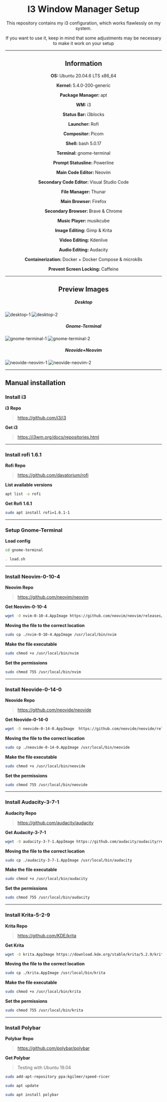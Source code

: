 <h1 align='center'> I3 Window Manager Setup</h1>

<p align='center'>
    This repository contains my i3 configuration, which works flawlessly on my system.
</p>
<p align='center'>
If you want to use it, keep in mind that some adjustments may be necessary to make it work on your setup
</p>

***

<h2 align='center'><b>Information</b></h2>

<p align='center'><b>OS: </b>Ubuntu 20.04.6 LTS x86_64</p>
<p align='center'><b>Kernel: </b>5.4.0-200-generic</p>
<p align='center'><b>Package Manager: </b>apt</p>
<p align='center'><b>WM: </b>i3</p>
<p align='center'><b>Status Bar: </b>i3blocks</p>
<p align='center'><b>Launcher: </b>Rofi</p>
<p align='center'><b>Compositor: </b>Picom</p>
<p align='center'><b>Shell: </b>bash 5.0.17<p>
<p align='center'><b>Terminal: </b>gnome-terminal</p>
<p align='center'><b>Prompt Statusline: </b>Powerline</p>
<p align='center'><b>Main Code Editor: </b>Neovim</p>
<p align='center'><b>Secondary Code Editor: </b>Visual Studio Code</p>
<p align='center'><b>File Manager: </b>Thunar</p>
<p align='center'><b>Main Browser: </b>Firefox</p>
<p align='center'><b>Secondary Browser: </b>Brave & Chrome</p>
<p align='center'><b>Music Player: </b>musikcube</p>
<p align='center'><b>Image Editing: </b>Gimp & Krita</p>
<p align='center'><b>Video Editing: </b>Kdenlive</p>
<p align='center'><b>Audio Editing: </b>Audacity</p>
<p align='center'><b>Containerization: </b>Docker + Docker Compose & microk8s</p>
<p align='center'><b>Prevent Screen Locking: </b>Caffeine</p>

***

<h2 align='center'><b>Preview Images</b></h2>

<h5 align='center'><b>Desktop</b></h5>
<img src='./preview-images/desktop.png' alt='desktop-1'/>
<img src='./preview-images/desktop-2.png' alt='desktop-2'/>

<h5 align='center'><b>Gnome-Terminal</b></h5>
<img src='./preview-images/gnome-terminal-1.png' alt='gnome-terminal-1'/>
<img src='./preview-images/gnome-terminal-2.png' alt='gnome-terminal-2'/>

<h5 align='center'><b>Neovide+Neovim</b></h5>
<img src='./preview-images/neovide-neovim-1.png' alt='neovide-neovim-1'/>
<img src='./preview-images/neovide-neovim-2.png' alt='neovide-neovim-2'/>

***

## Manual installation

### Install i3

**i3 Repo**
> https://github.com/i3/i3

**Get i3**
> https://i3wm.org/docs/repositories.html

***

### Install rofi 1.6.1

**Rofi Repo**
> https://github.com/davatorium/rofi

**List available versions**
```sh
apt list -a rofi
```

**Get Rofi 1.6.1**
```sh
sudo apt install rofi=1.6.1-1
```

***

### Setup Gnome-Terminal

**Load config**

```sh
cd gnome-terminal
```

```sh
. load.sh
```

***

### Install Neovim-0-10-4

**Neovim Repo**
> https://github.com/neovim/neovim

**Get Neovim-0-10-4**
```sh
wget -O nvim-0-10-4.AppImage https://github.com/neovim/neovim/releases/download/v0.10.4/nvim-linux-x86_64.appimage
```
**Moving the file to the correct location**
```sh
sudo cp ./nvim-0-10-4.AppImage /usr/local/bin/nvim
```

**Make the file executable**
```sh
sudo chmod +x /usr/local/bin/nvim
```

**Set the permissions**
```sh
sudo chmod 755 /usr/local/bin/nvim
```

***

### Install Neovide-0-14-0

**Neovide Repo**
> https://github.com/neovide/neovide

**Get Neovide-0-14-0**
```sh
wget -O neovide-0-14-0.AppImage  https://github.com/neovide/neovide/releases/download/0.14.0/neovide.AppImage
```

**Moving the file to the correct location**
```sh
sudo cp ./neovide-0-14-0.AppImage /usr/local/bin/neovide
```

**Make the file executable**
```sh
sudo chmod +x /usr/local/bin/neovide
```

**Set the permissions**
```sh
sudo chmod 755 /usr/local/bin/neovide
```

***

### Install Audacity-3-7-1

**Audacity Repo**
> https://github.com/audacity/audacity

**Get Audacity-3-7-1**
```sh
wget -O audacity-3-7-1.AppImage https://github.com/audacity/audacity/releases/download/Audacity-3.7.1/audacity-linux-3.7.1-x64-22.04.AppImage
```

**Moving the file to the correct location**
```sh
sudo cp ./audacity-3-7-1.AppImage /usr/local/bin/audacity
```

**Make the file executable**
```sh
sudo chmod +x /usr/local/bin/audacity
```

**Set the permissions**
```sh
sudo chmod 755 /usr/local/bin/audacity
```

***

### Install Krita-5-2-9

**Krita Repo**
> https://github.com/KDE/krita

**Get Krita**
```sh
wget -O krita.AppImage https://download.kde.org/stable/krita/5.2.9/krita-5.2.9-x86_64.AppImage
```

**Moving the file to the correct location**
```sh
sudo cp ./krita.AppImage /usr/local/bin/krita
```

**Make the file executable**
```sh
sudo chmod +x /usr/local/bin/krita
```

**Set the permissions**
```sh
sudo chmod 755 /usr/local/bin/krita
```

***

### Install Polybar

**Polybar Repo**
> https://github.com/polybar/polybar

**Get Polybar**
> Testing with Ubuntu 19.04
```sh
sudo add-apt-repository ppa:kgilmer/speed-ricer
```
```sh
sudo apt update
```
```sh
sudo apt install polybar
```

